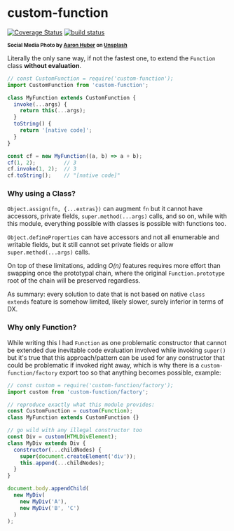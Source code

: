 # custom-function

[![Coverage Status](https://coveralls.io/repos/github/WebReflection/custom-function/badge.svg?branch=main)](https://coveralls.io/github/WebReflection/custom-function?branch=main) [![build status](https://github.com/WebReflection/custom-function/actions/workflows/node.js.yml/badge.svg)](https://github.com/WebReflection/custom-function/actions)

<sup>**Social Media Photo by [Aaron Huber](https://unsplash.com/@aahubs) on [Unsplash](https://unsplash.com/)**</sup>

Literally the only sane way, if not the fastest one, to extend the `Function` class **without evaluation**.

```js
// const CustomFunction = require('custom-function');
import CustomFunction from 'custom-function';

class MyFunction extends CustomFunction {
  invoke(...args) {
    return this(...args);
  }
  toString() {
    return '[native code]';
  }
}

const cf = new MyFunction((a, b) => a + b);
cf(1, 2);         // 3
cf.invoke(1, 2);  // 3
cf.toString();    // "[native code]"
```

### Why using a Class?

`Object.assign(fn, {...extras})` can augment `fn` but it cannot have accessors, private fields, `super.method(...args)` calls, and so on, while with this module, everything possible with classes is possible with functions too.

`Object.defineProperties` can have accessors and not all enumerable and writable fields, but it still cannot set private fields or allow `super.method(...args)` calls.

On top of these limitations, adding *O(n)* features requires more effort than swapping once the prototypal chain, where the original `Function.prototype` root of the chain will be preserved regardless.

As summary: every solution to date that is not based on native `class extends` feature is somehow limited, likely slower, surely inferior in terms of DX.

### Why only Function?

While writing this I had `Function` as one problematic constructor that cannot be extended due inevitable code evaluation involved while invoking `super()` but it's true that this approach/pattern can be used for any constructor that could be problematic if invoked right away, which is why there is a `custom-function/factory` export too so that anything becomes possible, example:

```js
// const custom = require('custom-function/factory');
import custom from 'custom-function/factory';

// reproduce exactly what this module provides:
const CustomFunction = custom(Function);
class MyFunction extends CustomFunction {}

// go wild with any illegal constructor too
const Div = custom(HTMLDivElement);
class MyDiv extends Div {
  constructor(...childNodes) {
    super(document.createElement('div'));
    this.append(...childNodes);
  }
}

document.body.appendChild(
  new MyDiv(
    new MyDiv('A'),
    new MyDiv('B', 'C')
  )
);
```
